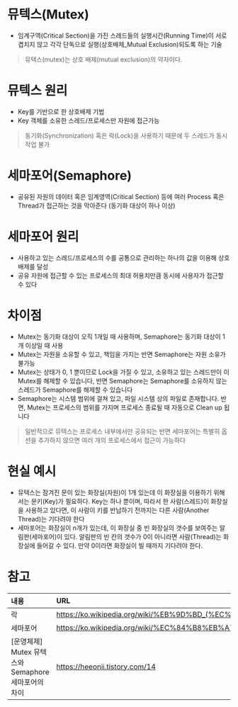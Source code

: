 # 뮤텍스(Mutex)
- 임계구역(Critical Section)을 가진 스레드들의 실행시간(Running Time)이 서로 겹치지 않고 각각 단독으로 실행(상호배제_Mutual Exclusion)되도록 하는 기술
> 뮤텍스(mutex)는 상호 배제(mutual exclusion)의 약자이다.

# 뮤텍스 원리
- Key를 기반으로 한 상호배제 기법
- Key 객체를 소유한 스레드/프로세스만 자원에 접근가능
> 동기화(Synchronization) 혹은 락(Lock)을 사용하기 때문에 두 스레드가 동시 작업 불가

# 세마포어(Semaphore)
- 공유된 자원의 데이터 혹은 임계영역(Critical Section) 등에 여러 Process 혹은 Thread가 접근하는 것을 막아준다 (동기화 대상이 하나 이상)

# 세마포어 원리
- 사용하고 있는 스레드/프로세스의 수를 공통으로 관리하는 하나의 값을 이용해 상호배제를 달성
- 공유 자원에 접근할 수 있는 프로세스의 최대 허용치만큼 동시에 사용자가 접근할 수 있다

# 차이점
- Mutex는 동기화 대상이 오직 1개일 때 사용하며, Semaphore는 동기화 대상이 1개 이상일 때 사용
- Mutex는 자원을 소유할 수 있고, 책임을 가지는 반면 Semaphore는 자원 소유가 불가능
- Mutex는 상태가 0, 1 뿐이므로 Lock을 가질 수 있고, 소유하고 있는 스레드만이 이 Mutex를 해제할 수 있습니다, 반면 Semaphore는 Semaphore를 소유하지 않는 스레드가 Semaphore를 해제할 수 있습니다
- Semaphore는 시스템 범위에 걸쳐 있고, 파일 시스템 상의 파일로 존재합니다. 반면, Mutex는 프로세스의 범위를 가지며 프로세스 종료될 때 자동으로 Clean up 됩니다
> 일반적으로 뮤텍스는 프로세스 내부에서만 공유되는 반면 세마포어는 특별히 옵션을 추가하지 않으면 여러 개의 프로세스에서 접근이 가능하다

# 현실 예시
- 뮤텍스는 잠겨진 문이 있는 화장실(자원)이 1개 있는데 이 화장실을 이용하기 위해서는 문키(Key)가 필요하다. Key는 하나 뿐이며, 따라서 한 사람(스레드)이 화장실을 사용하고 있다면, 이 사람이 키를 반납하기 전까지는 다른 사람(Another Thread)는 기다려야 한다
- 세마포어는 화장실이 n개가 있는데, 이 화장실 중 빈 화장실의 갯수를 보여주는 알림판(세마포어)이 있다. 알림판의 빈 칸의 갯수가 0이 아니라면 사람(Thread)는 화장실에 들어갈 수 있다. 만약 0이라면 화장실이 빌 때까지 기다려야 한다.


# 참고

|내용|URL|
|:---|:---|
|락|https://ko.wikipedia.org/wiki/%EB%9D%BD_(%EC%BB%B4%ED%93%A8%ED%84%B0_%EA%B3%BC%ED%95%99)|
|세마포어|https://ko.wikipedia.org/wiki/%EC%84%B8%EB%A7%88%ED%8F%AC%EC%96%B4|
|[운영체제] Mutex 뮤텍스와 Semaphore 세마포어의 차이|https://heeonii.tistory.com/14|